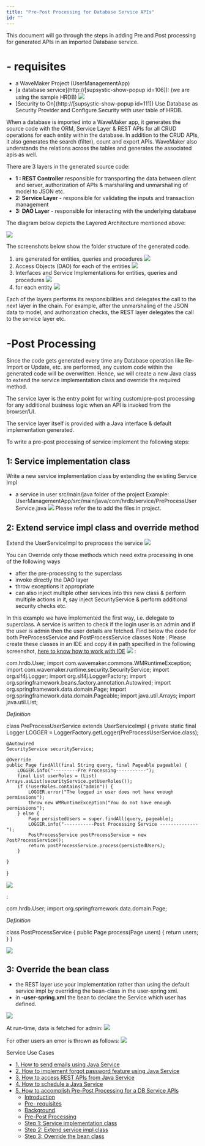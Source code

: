 ```yaml
---
title: "Pre-Post Processing for Database Service APIs"
id: ""
---
```


This document will go through the steps in adding Pre and Post processing for generated APIs in an imported Database service.

# **\- requisites**

- a WaveMaker Project (UserManagementApp)
- [a database service](http://[supsystic-show-popup id=106]): (we are using the sample HRDB) [![](../assets/hrdb.png)](../assets/hrdb.png)
- [Security to On](http://[supsystic-show-popup id=111]) Use Database as Security Provider and Configure Security with user table of HRDB.

When a database is imported into a WaveMaker app, it generates the source code with the ORM, Service Layer & REST APIs for all CRUD operations for each entity within the database. In addition to the CRUD APIs, it also generates the search (filter), count and export APIs. WaveMaker also understands the relations across the tables and generates the associated apis as well.

There are 3 layers in the generated source code:

- **1 : REST Controller** responsible for transporting the data between client and server, authorization of APIs & marshalling and unmarshalling of model to JSON etc.
- **2: Service Layer** \- responsible for validating the inputs and transaction management
- **3: DAO Layer** - responsible for interacting with the underlying database

The diagram below depicts the Layered Architecture mentioned above:

[![](../assets/word-image-155.png)](../assets/word-image-155.png)

The screenshots below show the folder structure of the generated code.

1. are generated for entities, queries and procedures [![](../assets/word-image-156.png)](../assets/word-image-156.png)
2. Access Objects (DAO) for each of the entities [![](../assets/word-image-157.png)](../assets/word-image-157.png)
3. Interfaces and Service Implementations for entities, queries and procedures [![](../assets/word-image-158.png)](../assets/word-image-158.png)
4. for each entity [![](../assets/word-image-159.png)](../assets/word-image-159.png)

Each of the layers performs its responsibilities and delegates the call to the next layer in the chain. For example, after the unmarshaling of the JSON data to model, and authorization checks, the REST layer delegates the call to the service layer etc.

# \-Post Processing

Since the code gets generated every time any Database operation like Re-Import or Update, etc. are performed, any custom code within the generated code will be overwritten. Hence, we will create a new Java class to extend the service implementation class and override the required method.

The service layer is the entry point for writing custom/pre-post processing for any additional business logic when an API is invoked from the browser/UI.

The service layer itself is provided with a Java interface & default implementation generated.

To write a pre-post processing of service implement the following steps:

## 1: Service implementation class

Write a new service implementation class by extending the existing Service Impl

- a service in user src/main/java folder of the project Example: UserManagementApp/src/main/java/com/hrdb/service/PreProcessUserService.java ![](../assets/word-image-160.png) Please refer the [](/learn/app-development/services/3rd-party-libraries/#resource-files) to add the files in project.

## 2: Extend service impl class and override method

Extend the UserServiceImpl to preprocess the service ![](../assets/word-image-161.png)

You can Override only those methods which need extra processing in one of the following ways

- after the pre-processing to the superclass
- invoke directly the DAO layer
- throw exceptions it appropriate
- can also inject multiple other services into this new class & perform multiple actions in it, say inject SecurityService & perform additional security checks etc.

In this example we have implemented the first way, i.e. delegate to superclass. A service is written to check if the login user is an admin and if the user is admin then the user details are fetched. Find below the code for both PreProcessService and PostProcessService classes Note : Please create these classes in an IDE and copy it in path specified in the following screenshot, [here to know how to work with IDE](/learn/app-development/dev-integration/extending-application-using-ides/) ![](../assets/word-image-162a.png)  :

 com.hrdb.User;
import com.wavemaker.commons.WMRuntimeException;
import com.wavemaker.runtime.security.SecurityService;
import org.slf4j.Logger;
import org.slf4j.LoggerFactory;
import org.springframework.beans.factory.annotation.Autowired;
import org.springframework.data.domain.Page;
import org.springframework.data.domain.Pageable;
import java.util.Arrays;
import java.util.List;

_Definition_

 class PreProcessUserService extends UserServiceImpl {
    private static final Logger LOGGER = LoggerFactory.getLogger(PreProcessUserService.class);

    @Autowired
    SecurityService securityService;

    @Override
    public Page findAll(final String query, final Pageable pageable) {
        LOGGER.info("---------Pre Processing-----------");
        final List userRoles = (List) Arrays.asList(securityService.getUserRoles());
        if (!userRoles.contains("admin")) {
            LOGGER.error("The logged in user does not have enough permissions");
            throw new WMRuntimeException("You do not have enough permissions");
        } else {
            Page persistedUsers = super.findAll(query, pageable);
            LOGGER.info("-----------Post Processing Service --------------");
            PostProcessService postProcessService = new PostProcessService();
            return postProcessService.process(persistedUsers);
        }

    }
}

![](../assets/word-image-162.png)

:

 com.hrdb.User;
import org.springframework.data.domain.Page;

_Definition_

 class PostProcessService {
    public Page process(Page users) {
        return users;
    }
}

![](../assets/word-image-163.png)

## 3: Override the bean class

- the REST layer use your implementation rather than using the default service impl by overriding the bean-class in the user-spring xml.
- in **\-user-spring.xml** the bean to declare the Service which user has defined.

![](../assets/word-image-164.png)

At run-time, data is fetched for admin: ![](../assets/word-image-165.png)

For other users an error is thrown as follows: ![](../assets/word-image-166.png)

Service Use Cases

- [1\. How to send emails using Java Service](/learn/how-tos/sending-email-using-java-service/)
- [2\. How to implement forgot password feature using Java Service](/learn/how-tos/implementing-forgot-password-feature-using-java-service/)
- [3\. How to access REST APIs from Java Service](/learn/how-tos/accessing-rest-apis-java-service/)
- [4\. How to schedule a Java Service](/learn/how-tos/scheduling-java-service/)
- [5\. How to accomplish Pre-Post Processing for a DB Service APIs](/learn/how-tos/pre-post-processing-db-service-apis/)
    - [Introduction](#post-15541-_yhcaftcsao2l)
    - [Pre- requisites](#post-15541-_o3zunah3x1k6)
    - [Background](#post-15541-_gqy1z71bvxg0)
    - [Pre-Post Processing](#post-15541-_3waubt1z9n6d)
    - [Step 1: Service implementation class](#post-15541-_vkamxnxfo5yn)
    - [Step 2: Extend service impl class](#post-15541-_3ah5wvvmf3pa)
    - [Step 3: Override the bean class](#post-15541-_4lxw8svzi5oz)
